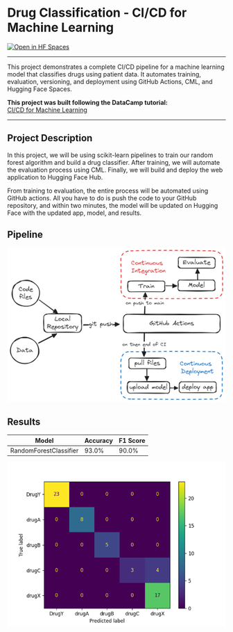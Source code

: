 # Drug Classification - CI/CD for Machine Learning

[![Open in HF Spaces](https://img.shields.io/badge/🤗_Open-in_HF_Spaces-blue?logo=huggingface)](https://huggingface.co/spaces/ska24680/Drug-Classification)

---

This project demonstrates a complete CI/CD pipeline for a machine learning model that classifies drugs using patient data. It automates training, evaluation, versioning, and deployment using GitHub Actions, CML, and Hugging Face Spaces.

 **This project was built following the DataCamp tutorial:**  
[CI/CD for Machine Learning](https://www.datacamp.com/tutorial/ci-cd-for-machine-learning)

---

##  Project Description

In this project, we will be using scikit-learn pipelines to train our random forest algorithm and build a drug classifier. After training, we will automate the evaluation process using CML. Finally, we will build and deploy the web application to Hugging Face Hub.

From training to evaluation, the entire process will be automated using GitHub actions. All you have to do is push the code to your GitHub repository, and within two minutes, the model will be updated on Hugging Face with the updated app, model, and results.

## Pipeline

![Piepline](image/img.png)

## Results
| Model                  | Accuracy | F1 Score |
|------------------------|----------|----------|
| RandomForestClassifier | 93.0%    | 90.0%    |

![Results](Results/model_results.png)

